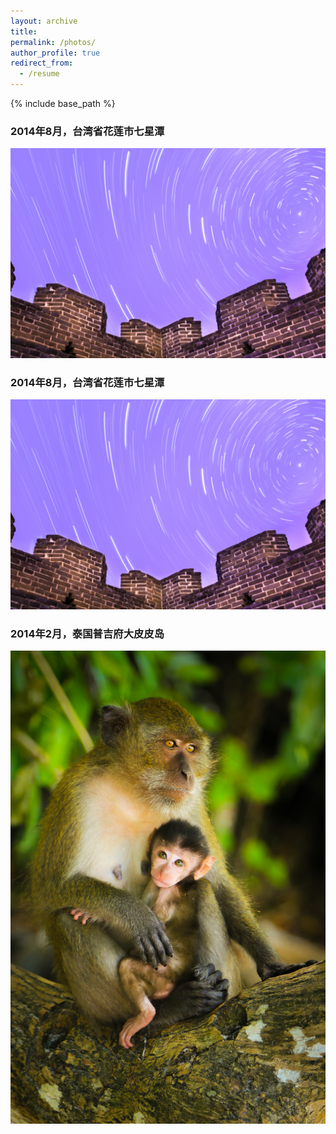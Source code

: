 ```yaml
---
layout: archive
title: 
permalink: /photos/
author_profile: true
redirect_from:
  - /resume
---
```


{% include base_path %}



 
 
 
 
### 2014年8月，台湾省花莲市七星潭
<img class="fit-picture"
     src="/images/2.JPG"
     alt="2014年8月，台湾省花莲市七星潭">
<br> 
### 2014年8月，台湾省花莲市七星潭
<img class="fit-picture"
     src="/images/2.JPG"
     alt="2014年8月，台湾省花莲市七星潭">
<br>
### 2014年2月，泰国普吉府大皮皮岛
<img class="fit-picture"
     src="/images/1.JPG"
     alt="2014年2月，泰国普吉府大皮皮岛">
<br>
